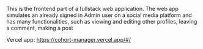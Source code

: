 This is the frontend part of a fullstack web application. The web app simulates an already signed in Admin user on a social media platform and has many functionalities, such as viewing and editing other profiles, leaving a comment, making a post

Vercel app: https://cohort-manager.vercel.app/#/
